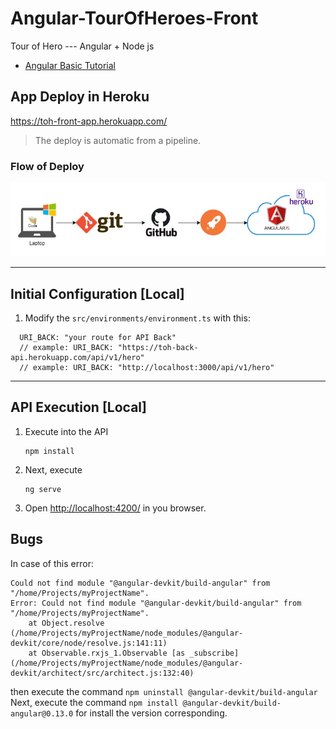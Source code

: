 # Angular-TourOfHeroes-Front
Tour of Hero --- Angular + Node js

* [Angular Basic Tutorial](https://angular.io/tutorial) 


## App Deploy in Heroku

https://toh-front-app.herokuapp.com/

>The deploy is automatic from a pipeline.

### Flow of Deploy

![Angular Deploy](docs/angulardeploy.jpg)


-----------------------
## Initial Configuration [Local]

1. Modify the `src/environments/environment.ts` with this:
```
  URI_BACK: "your route for API Back"
  // example: URI_BACK: "https://toh-back-api.herokuapp.com/api/v1/hero"
  // example: URI_BACK: "http://localhost:3000/api/v1/hero"
```

-----------------------
## API Execution [Local]
1. Execute into the API
    ```
    npm install
    ```
2. Next, execute
    ```
    ng serve
    ```
3. Open [http://localhost:4200/](http://localhost:4200/) in you browser.




## Bugs

In case of this error: 

```
Could not find module "@angular-devkit/build-angular" from "/home/Projects/myProjectName".
Error: Could not find module "@angular-devkit/build-angular" from "/home/Projects/myProjectName".
    at Object.resolve (/home/Projects/myProjectName/node_modules/@angular-devkit/core/node/resolve.js:141:11)
    at Observable.rxjs_1.Observable [as _subscribe] (/home/Projects/myProjectName/node_modules/@angular-devkit/architect/src/architect.js:132:40)
``` 

then execute the command `npm uninstall @angular-devkit/build-angular` Next, execute the command `npm install @angular-devkit/build-angular@0.13.0` for install the version corresponding.



